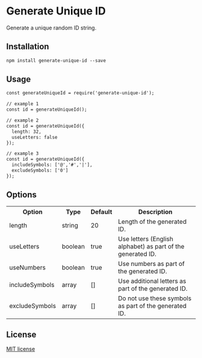 # Generate Unique ID
Generate a unique random ID string.

## Installation
```html
npm install generate-unique-id --save
```

## Usage
```html
const generateUniqueId = require('generate-unique-id');

// example 1
const id = generateUniqueId();

// example 2
const id = generateUniqueId({
  length: 32,
  useLetters: false
});

// example 3
const id = generateUniqueId({
  includeSymbols: ['@','#','|'],
  excludeSymbols: ['0']
});
```

## Options
<table>
  <tr>
    <th>Option</th>
    <th>Type</th>
    <th>Default</th>
    <th>Description</th>
  </tr>
  <tr>
    <td>length</td>
    <td>string</td>
    <td>20</td>
    <td>Length of the generated ID.</td>
  </tr>
  <tr>
    <td>useLetters</td>
    <td>boolean</td>
    <td>true</td>
    <td>Use letters (English alphabet) as part of the generated ID.</td>
  </tr>
  <tr>
    <td>useNumbers</td>
    <td>boolean</td>
    <td>true</td>
    <td>Use numbers as part of the generated ID.</td>
  </tr>
  <tr>
    <td>includeSymbols</td>
    <td>array</td>
    <td>[]</td>
    <td>Use additional letters as part of the generated ID.</td>
  </tr>
  <tr>
    <td>excludeSymbols</td>
    <td>array</td>
    <td>[]</td>
    <td>Do not use these symbols as part of the generated ID.</td>
  </tr>
</table>

## License
[MIT license](http://www.opensource.org/licenses/MIT)
